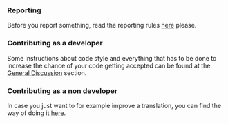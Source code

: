 ### Reporting
Before you report something, read the reporting rules [here](https://github.com/AdikaOrg/General-Discussion#how-do-i-suggest-an-improvement-ask-a-question-or-report-an-issue) please.

### Contributing as a developer
Some instructions about code style and everything that has to be done to increase the chance of your code getting accepted can be found at the [General Discussion](https://github.com/AdikaOrg/General-Discussion#contribution-rules-for-developers) section. 

### Contributing as a non developer
In case you just want to for example improve a translation, you can find the way of doing it [here](https://github.com/AdikaOrg/General-Discussion#how-can-i-suggest-an-edit-to-a-file).
